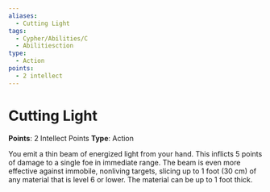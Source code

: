 ```yaml
---
aliases:
  - Cutting Light
tags:
  - Cypher/Abilities/C
  - Abilitiesction
type:
  - Action
points:
  - 2 intellect
---
```


# Cutting Light

**Points**: 2 Intellect Points
**Type**: Action

You emit a thin beam of energized light from your hand. This inflicts 5 points of damage to a single foe in immediate range. The beam is even more effective against immobile, nonliving targets, slicing up to 1 foot (30 cm) of any material that is level 6 or lower. The material can be up to 1 foot thick.
